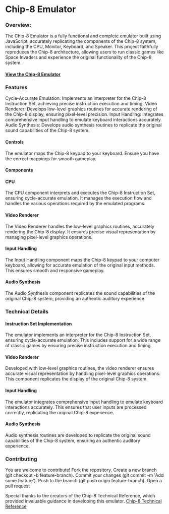 # Chip-8 Emulator

### Overview:
The Chip-8 Emulator is a fully functional and complete emulator built using JavaScript, accurately replicating the components of the Chip-8 system, including the CPU, Monitor, Keyboard, and Speaker. This project faithfully reproduces the Chip-8 architecture, allowing users to run classic games like Space Invaders and experience the original functionality of the Chip-8 system.

#### [View the Chip-8 Emulator](https://chip8emulator.onrender.com/)

### Features
Cycle-Accurate Emulation: Implements an interpreter for the Chip-8 Instruction Set, achieving precise instruction execution and timing.
Video Renderer: Develops low-level graphics routines for accurate rendering of the Chip-8 display, ensuring pixel-level precision.
Input Handling: Integrates comprehensive input handling to emulate keyboard interactions accurately.
Audio Synthesis: Develops audio synthesis routines to replicate the original sound capabilities of the Chip-8 system.

#### Controls
The emulator maps the Chip-8 keypad to your keyboard. Ensure you have the correct mappings for smooth gameplay.

#### Components
#### CPU
The CPU component interprets and executes the Chip-8 Instruction Set, ensuring cycle-accurate emulation. It manages the execution flow and handles the various operations required by the emulated programs.

#### Video Renderer
The Video Renderer handles the low-level graphics routines, accurately rendering the Chip-8 display. It ensures precise visual representation by managing pixel-level graphics operations.

#### Input Handling
The Input Handling component maps the Chip-8 keypad to your computer keyboard, allowing for accurate emulation of the original input methods. This ensures smooth and responsive gameplay.

#### Audio Synthesis
The Audio Synthesis component replicates the sound capabilities of the original Chip-8 system, providing an authentic auditory experience.

### Technical Details
#### Instruction Set Implementation
The emulator implements an interpreter for the Chip-8 Instruction Set, ensuring cycle-accurate emulation. This includes support for a wide range of classic games by ensuring precise instruction execution and timing.

#### Video Renderer
Developed with low-level graphics routines, the video renderer ensures accurate visual representation by handling pixel-level graphics operations. This component replicates the display of the original Chip-8 system.

#### Input Handling
The emulator integrates comprehensive input handling to emulate keyboard interactions accurately. This ensures that user inputs are processed correctly, replicating the original Chip-8 experience.

#### Audio Synthesis
Audio synthesis routines are developed to replicate the original sound capabilities of the Chip-8 system, ensuring an authentic auditory experience.

### Contributing
You are welcome to contribute!
Fork the repository.
Create a new branch (git checkout -b feature-branch).
Commit your changes (git commit -m 'Add some feature').
Push to the branch (git push origin feature-branch).
Open a pull request

Special thanks to the creators of the Chip-8 Technical Reference, which provided invaluable guidance in developing this emulator.
[Chip-8 Technical Reference](http://devernay.free.fr/hacks/chip8/C8TECH10.HTM#2.2)
